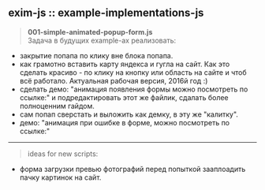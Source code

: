 ## exim-js :: example-implementations-js


> **001-simple-animated-popup-form.js**<br>
 Задача в будущих example-ах реализовать:
 - закрытие попапа по клику вне блока попапа.
 - как грамотно вставить карту яндекса и гугла на сайт. Как это сделать красиво - по клику на кнопку или область на сайте и чтоб всё работало. Актуальная рабочая версия, 2016й год :)
 - сделать демо: "анимация появления формы можно посмотреть по ссылке:" и подредактировать этот же файлик, сдалать более полноценним гайдом.
 - сам попап сверстать и выложить как демку, в эту же "калитку".
 - демо: "анимация при ошибке в форме, можно посмотреть по ссылке:"

---

> ideas for new scripts:
 - форма загрузки превью фотографий перед попыткой зааплоадить пачку картинок на сайт.
